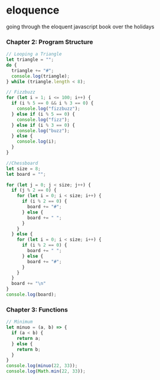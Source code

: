# eloquence
going through the eloquent javascript book over the holidays

### Chapter 2: Program Structure

```javascript
// Looping a Triangle
let triangle = "";
do {
  triangle += "#";
  console.log(triangle);
} while (triangle.length < 8);
```

```javascript
// Fizzbuzz
for (let i = 1; i <= 100; i++) {
  if (i % 5 == 0 && i % 3 == 0) {
    console.log("fizzbuzz");
  } else if (i % 5 == 0) {
    console.log("fizz");
  } else if (i % 3 == 0) {
    console.log("buzz");
  } else {
    console.log(i);
  }
}
```

```javascript
//Chessboard
let size = 8;
let board = "";

for (let j = 0; j < size; j++) {
  if (j % 2 == 0) {
    for (let i = 0; i < size; i++) {
      if (i % 2 == 0) {
        board += "#";
      } else {
        board += " ";
      }
    }
  } else {
    for (let i = 0; i < size; i++) {
      if (i % 2 == 0) {
        board += " ";
      } else {
        board += "#";
      }
    }
  }
  board += "\n"
}
console.log(board);
```

### Chapter 3: Functions

```javascript
// Minimum
let minuo = (a, b) => {
  if (a < b) {
    return a;
  } else {
    return b;
  }
}
console.log(minuo(22, 33));
console.log(Math.min(22, 33));
```